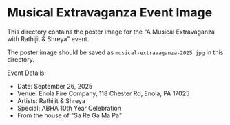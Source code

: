# Musical Extravaganza Event Image

This directory contains the poster image for the "A Musical Extravaganza with Rathijit & Shreya" event.

The poster image should be saved as `musical-extravaganza-2025.jpg` in this directory.

Event Details:
- Date: September 26, 2025
- Venue: Enola Fire Company, 118 Chester Rd, Enola, PA 17025
- Artists: Rathijit & Shreya
- Special: ABHA 10th Year Celebration
- From the house of "Sa Re Ga Ma Pa"
